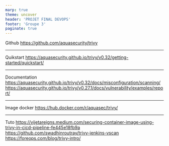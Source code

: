 ```yaml
---
marp: true
theme: uncover
header: 'PROJET FINAL DEVOPS'
footer: 'Groupe 3'
paginate: true
---
```


Github
https://github.com/aquasecurity/trivy

---

Quikstart
https://aquasecurity.github.io/trivy/v0.32/getting-started/quickstart/

---

Documentation
https://aquasecurity.github.io/trivy/v0.32/docs/misconfiguration/scanning/
https://aquasecurity.github.io/trivy/v0.27.1/docs/vulnerability/examples/report/

---

Image docker
https://hub.docker.com/r/aquasec/trivy/

---

Tuto
https://vijetareigns.medium.com/securing-container-image-using-trivy-in-cicd-pipeline-fe445e18fb9a
https://github.com/swadhinroutray/trivy-jenkins-vscan
https://foreops.com/blog/trivy-intro/
